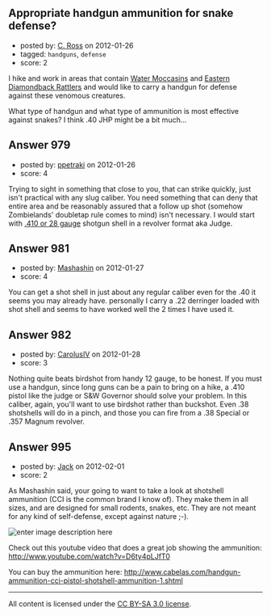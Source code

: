 ## Appropriate handgun ammunition for snake defense?

- posted by: [C. Ross](https://stackexchange.com/users/-1/132-c-ross) on 2012-01-26
- tagged: `handguns`, `defense`
- score: 2

<p>I hike and work in areas that contain <a href="http://en.wikipedia.org/wiki/Agkistrodon_piscivorus" rel="nofollow">Water Moccasins</a> and <a href="http://en.wikipedia.org/wiki/Eastern_Diamondback_Rattlesnake" rel="nofollow">Eastern Diamondback Rattlers</a> and would like to carry a handgun for defense against these venomous creatures. </p>

<p>What type of handgun and what type of ammunition is most effective against snakes?  I think .40 JHP might be a bit much...</p>



## Answer 979

- posted by: [ppetraki](https://stackexchange.com/users/-1/380-ppetraki) on 2012-01-26
- score: 4

<p>Trying to sight in something that close to you, that can strike quickly, just isn't practical with any slug caliber. You need something that can deny that entire area and be reasonably assured that a follow up shot (somehow Zombielands' doubletap rule comes to mind) isn't necessary. I would start with <a href="http://www.chuckhawks.com/28gauge.htm">.410 or 28 gauge</a> shotgun shell in a revolver format aka Judge.</p>



## Answer 981

- posted by: [Mashashin](https://stackexchange.com/users/-1/212-mashashin) on 2012-01-27
- score: 4

<p>You can get a shot shell in just about any regular caliber even for the .40 it seems you may already have. personally I carry a .22 derringer loaded with shot shell and seems to have worked well the 2 times I have used it.</p>



## Answer 982

- posted by: [CarolusIV](https://stackexchange.com/users/-1/383-carolusiv) on 2012-01-28
- score: 3

<p>Nothing quite beats birdshot from handy 12 gauge, to be honest. If you must use a handgun, since long guns can be a pain to bring on a hike, a .410 pistol like the judge or S&amp;W Governor should solve your problem. In this caliber, again, you'll want to use birdshot rather than buckshot. Even .38 shotshells will do in a pinch, and those you can fire from a .38 Special or .357 Magnum revolver.</p>



## Answer 995

- posted by: [Jack](https://stackexchange.com/users/-1/382-jack) on 2012-02-01
- score: 2

<p>As Mashashin said, your going to want to take a look at shotshell ammunition (CCI is the common brand I know of).  They make them in all sizes, and are designed for small rodents, snakes, etc.  They are not meant for any kind of self-defense, except against nature ;-).</p>

<p><img src="http://i.stack.imgur.com/AYO6q.jpg" alt="enter image description here"></p>

<p>Check out this youtube video that does a great job showing the ammunition: <a href="http://www.youtube.com/watch?v=D6ty4pLJfT0" rel="nofollow">http://www.youtube.com/watch?v=D6ty4pLJfT0</a></p>

<p>You can buy the ammunition here:  <a href="http://www.cabelas.com/handgun-ammunition-cci-pistol-shotshell-ammunition-1.shtml" rel="nofollow">http://www.cabelas.com/handgun-ammunition-cci-pistol-shotshell-ammunition-1.shtml</a></p>




---

All content is licensed under the [CC BY-SA 3.0 license](https://creativecommons.org/licenses/by-sa/3.0/).
